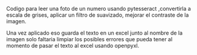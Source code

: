 Codigo para leer una foto de un numero usando pytesseract ,convertirla a escala de grises, aplicar un filtro de suavizado, mejorar el contraste de la imagen.

Una vez aplicado eso guarda el texto en un excel junto al nombre de la imagen solo faltaria limpiar los posibles errores que pueda tener al momento de
pasar el texto al excel usando openpyxl. 




